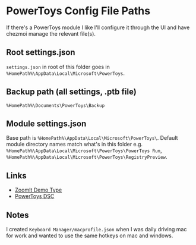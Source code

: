 # PowerToys Config File Paths

If there's a PowerToys module I like I'll configure it through the UI and have chezmoi manage the relevant file(s).

## Root settings.json

`settings.json` in root of this folder goes in `%HomePath%\AppData\Local\Microsoft\PowerToys`.

## Backup path (all settings, .ptb file)

`%HomePath%\Documents\PowerToys\Backup`

## Module settings.json

Base path is `%HomePath%\AppData\Local\Microsoft\PowerToys\`. Default module directory names match what's in this folder e.g. `%HomePath%\AppData\Local\Microsoft\PowerToys\PowerToys Run`, `%HomePath%\AppData\Local\Microsoft\PowerToys\RegistryPreview`.

## Links

- [ZoomIt Demo Type](https://www.youtube.com/watch?v=i5j0SzmhxhU)
- [PowerToys DSC](https://learn.microsoft.com/en-us/windows/powertoys/dsc-configure)

## Notes

I created `Keyboard Manager/macprofile.json` when I was daily driving mac for work and wanted to use the same hotkeys on mac and windows.